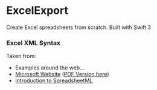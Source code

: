 # ExcelExport

Create Excel spreadsheets from scratch. Built with Swift 3


### Excel XML Syntax
Taken from:
- Examples around the web...
- [Microsoft Website](https://msdn.microsoft.com/en-us/library/aa140066(office.10).aspx) ([PDF Version here](xa.yimg.com/kq/groups/64559703/1416043006/name/EXCELXML.PDF))
- [Introduction to SpreadsheetML](http://m8y.org/Microsoft_Office_2003_XML_Reference_Schemas/Help/html/spreadsheetml_HV01151864.htm)
